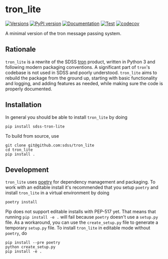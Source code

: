 # tron_lite

[![Versions](https://img.shields.io/badge/python->3.7-blue)](https://docs.python.org/3/)
[![PyPI version](https://badge.fury.io/py/sdss-tron-lite.svg)](https://badge.fury.io/py/sdss-tron-lite)
[![Documentation](https://img.shields.io/github/workflow/status/albireox/coordio/Docs)](https://albireox.github.io/tron_lite/)
[![Test](https://img.shields.io/github/workflow/status/albireox/tron_lite/Test)](https://github.com/albireox/tron_lite/actions?query=workflow%3ATest)
[![codecov](https://codecov.io/gh/albireox/tron_lite/branch/master/graph/badge.svg)](https://codecov.io/gh/albireox/tron_lite)

A minimal version of the tron message passing system.

## Rationale

`tron_lite` is a rewrite of the SDSS [tron](https://github.com/sdss/tron) product, written in Python 3 and following modern packaging conventions. A significant part of `tron`'s codebase is not used in SDSS and poorly understood. `tron_lite` aims to rebuild the package from the ground up, starting with basic functionality and logging, and adding features as needed, while making sure the code is properly documented.

## Installation

In general you should be able to install ``tron_lite`` by doing

```console
pip install sdss-tron-lite
```

To build from source, use

```console
git clone git@github.com:sdss/tron_lite
cd tron_lite
pip install .
```

## Development

`tron_lite` uses [poetry](http://poetry.eustace.io/) for dependency management and packaging. To work with an editable install it's recommended that you setup `poetry` and install `tron_lite` in a virtual environment by doing

```console
poetry install
```

Pip does not support editable installs with PEP-517 yet. That means that running `pip install -e .` will fail because `poetry` doesn't use a `setup.py` file. As a workaround, you can use the `create_setup.py` file to generate a temporary `setup.py` file. To install `tron_lite` in editable mode without `poetry`, do

```console
pip install --pre poetry
python create_setup.py
pip install -e .
```
